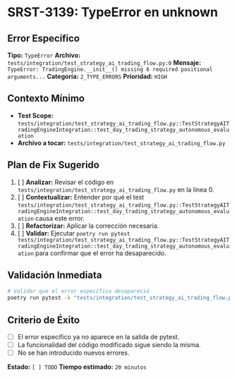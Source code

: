 # SRST-3139: TypeError en unknown

## Error Específico
**Tipo:** `TypeError`
**Archivo:** `tests/integration/test_strategy_ai_trading_flow.py:0`
**Mensaje:** `TypeError: TradingEngine.__init__() missing 6 required positional arguments...`
**Categoría:** `2_TYPE_ERRORS`
**Prioridad:** `HIGH`

## Contexto Mínimo
- **Test Scope:** `tests/integration/test_strategy_ai_trading_flow.py::TestStrategyAITradingEngineIntegration::test_day_trading_strategy_autonomous_evaluation`
- **Archivo a tocar:** `tests/integration/test_strategy_ai_trading_flow.py`

## Plan de Fix Sugerido
1. [ ] **Analizar:** Revisar el código en `tests/integration/test_strategy_ai_trading_flow.py` en la línea 0.
2. [ ] **Contextualizar:** Entender por qué el test `tests/integration/test_strategy_ai_trading_flow.py::TestStrategyAITradingEngineIntegration::test_day_trading_strategy_autonomous_evaluation` causa este error.
3. [ ] **Refactorizar:** Aplicar la corrección necesaria.
4. [ ] **Validar:** Ejecutar `poetry run pytest tests/integration/test_strategy_ai_trading_flow.py::TestStrategyAITradingEngineIntegration::test_day_trading_strategy_autonomous_evaluation` para confirmar que el error ha desaparecido.

## Validación Inmediata
```bash
# Validar que el error específico desapareció
poetry run pytest -k "tests/integration/test_strategy_ai_trading_flow.py::TestStrategyAITradingEngineIntegration::test_day_trading_strategy_autonomous_evaluation" -v
```

## Criterio de Éxito
- [ ] El error específico ya no aparece en la salida de pytest.
- [ ] La funcionalidad del código modificado sigue siendo la misma.
- [ ] No se han introducido nuevos errores.

**Estado:** `[ ] TODO`
**Tiempo estimado:** `20 minutos`
